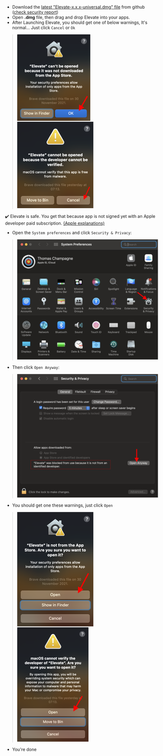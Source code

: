 - Download the <a href="https://github.com/thomaschampagne/elevate/releases/latest" target="_blank">latest "Elevate-x.x.x-universal.dmg" file</a> from github (<a href="https://www.virustotal.com/gui/file/ba639ce514710e6a2d57c57417d0c6631008298d5f3804846b482b32ae7f8df9" target="_blank">check security report</a>)
- Open **.dmg** file, then drag and drop Elevate into your apps.
- After Launching Elevate, you should get one of below warnings, It's normal... Just click `Cancel` or `Ok`

> ![](./imgs/macOS/warning-launch-2.png)
> ![](./imgs/macOS/warning-launch-1.png)

✔️ Elevate is safe. You get that because app is not signed yet with an Apple developer paid subscription. <a href="https://support.apple.com/guide/mac-help/open-a-mac-app-from-an-unidentified-developer-mh40616/mac" target="_blank">(Apple explanations)</a>

- Open the `System preferences` and click `Security & Privacy`:

> ![](./imgs/macOS/system-prefs.png)

- Then click `Open Anyway`:

> ![](./imgs/macOS/security-privacy.png)

- You should get one these warnings, just click `Open`

> ![](./imgs/macOS/confirm-launch-2.png)
> ![](./imgs/macOS/confirm-launch-1.png)

- You're done
